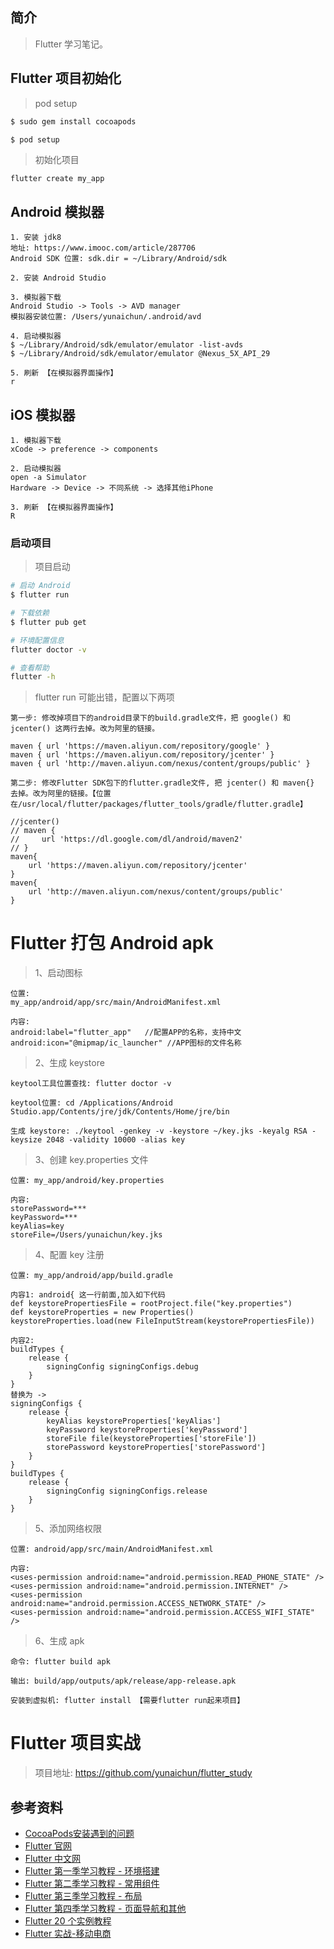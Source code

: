 ## 简介

> Flutter 学习笔记。

## Flutter 项目初始化

> pod setup

```bash
$ sudo gem install cocoapods

$ pod setup
```

> 初始化项目

```text
flutter create my_app
```

## Android 模拟器

```text
1. 安装 jdk8
地址: https://www.imooc.com/article/287706
Android SDK 位置: sdk.dir = ~/Library/Android/sdk

2. 安装 Android Studio

3. 模拟器下载
Android Studio -> Tools -> AVD manager
模拟器安装位置: /Users/yunaichun/.android/avd

4. 启动模拟器
$ ~/Library/Android/sdk/emulator/emulator -list-avds
$ ~/Library/Android/sdk/emulator/emulator @Nexus_5X_API_29

5. 刷新 【在模拟器界面操作】
r
```

## iOS 模拟器

```
1. 模拟器下载
xCode -> preference -> components

2. 启动模拟器
open -a Simulator
Hardware -> Device -> 不同系统 -> 选择其他iPhone

3. 刷新 【在模拟器界面操作】
R
```

### 启动项目

> 项目启动
```bash
# 启动 Android
$ flutter run

# 下载依赖
$ flutter pub get

# 环境配置信息
flutter doctor -v

# 查看帮助
flutter -h
```

> flutter run 可能出错，配置以下两项

```text
第一步: 修改掉项目下的android目录下的build.gradle文件，把 google() 和 jcenter() 这两行去掉。改为阿里的链接。

maven { url 'https://maven.aliyun.com/repository/google' }
maven { url 'https://maven.aliyun.com/repository/jcenter' }
maven { url 'http://maven.aliyun.com/nexus/content/groups/public' }

第二步: 修改Flutter SDK包下的flutter.gradle文件, 把 jcenter() 和 maven{} 去掉。改为阿里的链接。【位置在/usr/local/flutter/packages/flutter_tools/gradle/flutter.gradle】

//jcenter()
// maven {
//     url 'https://dl.google.com/dl/android/maven2'
// }
maven{
    url 'https://maven.aliyun.com/repository/jcenter'
}
maven{
    url 'http://maven.aliyun.com/nexus/content/groups/public'
}
```

# Flutter 打包 Android apk

> 1、启动图标

```text
位置:
my_app/android/app/src/main/AndroidManifest.xml

内容:
android:label="flutter_app"   //配置APP的名称，支持中文
android:icon="@mipmap/ic_launcher" //APP图标的文件名称
```

> 2、生成 keystore

```text
keytool工具位置查找: flutter doctor -v

keytool位置: cd /Applications/Android Studio.app/Contents/jre/jdk/Contents/Home/jre/bin

生成 keystore: ./keytool -genkey -v -keystore ~/key.jks -keyalg RSA -keysize 2048 -validity 10000 -alias key
```

> 3、创建 key.properties 文件

```text
位置: my_app/android/key.properties

内容: 
storePassword=***
keyPassword=***
keyAlias=key
storeFile=/Users/yunaichun/key.jks
```

> 4、配置 key 注册

```text
位置: my_app/android/app/build.gradle

内容1: android{ 这一行前面,加入如下代码
def keystorePropertiesFile = rootProject.file("key.properties")
def keystoreProperties = new Properties()
keystoreProperties.load(new FileInputStream(keystorePropertiesFile))

内容2:
buildTypes {
    release {
        signingConfig signingConfigs.debug
    }
}
替换为 ->
signingConfigs {
    release {
        keyAlias keystoreProperties['keyAlias']
        keyPassword keystoreProperties['keyPassword']
        storeFile file(keystoreProperties['storeFile'])
        storePassword keystoreProperties['storePassword']
    }
}
buildTypes {
    release {
        signingConfig signingConfigs.release
    }
}
```

> 5、添加网络权限

```text
位置: android/app/src/main/AndroidManifest.xml

内容: 
<uses-permission android:name="android.permission.READ_PHONE_STATE" />
<uses-permission android:name="android.permission.INTERNET" />
<uses-permission android:name="android.permission.ACCESS_NETWORK_STATE" />
<uses-permission android:name="android.permission.ACCESS_WIFI_STATE" />
```

> 6、生成 apk

```text
命令: flutter build apk

输出: build/app/outputs/apk/release/app-release.apk

安装到虚拟机: flutter install 【需要flutter run起来项目】
```

# Flutter 项目实战

> 项目地址: https://github.com/yunaichun/flutter_study

## 参考资料

- [CocoaPods安装遇到的问题](https://www.meiwen.com.cn/subject/hmjopttx.html)
- [Flutter 官网](https://flutter.dev/docs/get-started/install)
- [Flutter 中文网](https://flutterchina.club/get-started/install/)
- [Flutter 第一季学习教程 - 环境搭建](https://www.jspang.com/detailed?id=41)
- [Flutter 第二季学习教程 - 常用组件](https://www.jspang.com/detailed?id=42)
- [Flutter 第三季学习教程 - 布局](https://www.jspang.com/detailed?id=43)
- [Flutter 第四季学习教程 - 页面导航和其他](https://www.jspang.com/detailed?id=44)
- [Flutter 20 个实例教程 ](https://www.jspang.com/detailed?id=45)
- [Flutter 实战-移动电商 ](https://www.jspang.com/detailed?id=53)
